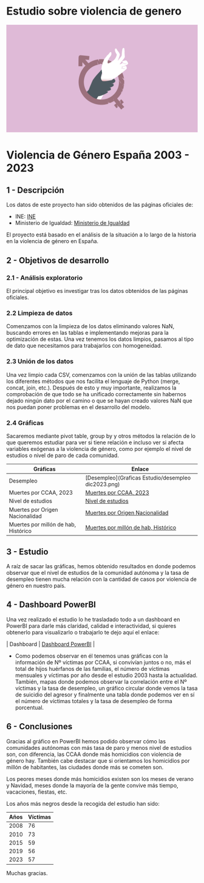 # Estudio sobre violencia de genero
![image](titulo.png)
# Violencia de Género España 2003 - 2023

## 1 - Descripción
Los datos de este proyecto han sido obtenidos de las páginas oficiales de:
- INE: [INE](https://www.ine.es/dyngs/INEbase/es/operacion.htm?c=Estadistica_C&cid=1254736176866&menu=ultiDatos&idp=1254735573206)
- Ministerio de Igualdad: [Ministerio de Igualdad](https://violenciagenero.igualdad.gob.es/)

El proyecto está basado en el análisis de la situación a lo largo de la historia en la violencia de género en España.

## 2 - Objetivos de desarrollo
### 2.1 - Análisis exploratorio
El principal objetivo es investigar tras los datos obtenidos de las páginas oficiales.
### 2.2 Limpieza de datos
Comenzamos con la limpieza de los datos eliminando valores NaN, buscando errores en las tablas e implementando mejoras para la optimización de estas. Una vez tenemos los datos limpios, pasamos al tipo de dato que necesitamos para trabajarlos con homogeneidad.
### 2.3 Unión de los datos
Una vez limpio cada CSV, comenzamos con la unión de las tablas utilizando los diferentes métodos que nos facilita el lenguaje de Python (merge, concat, join, etc.). Después de esto y muy importante, realizamos la comprobación de que todo se ha unificado correctamente sin habernos dejado ningún dato por el camino o que se hayan creado valores NaN que nos puedan poner problemas en el desarrollo del modelo.
### 2.4 Gráficas
Sacaremos mediante pivot table, group by y otros métodos la relación de lo que queremos estudiar para ver si tiene relación e incluso ver si afecta variables exógenas a la violencia de género, como por ejemplo el nivel de estudios o nivel de paro de cada comunidad.

| Gráficas | Enlace |
| ------ | ------ |
| Desempleo | [Desempleo](Graficas Estudio/desempleo dic2023.png) |
| Muertes por CCAA, 2023| [Muertes por CCAA, 2023](https://github.com/SergioPrior/Violencia-de-genero/blob/main/Graficas%20VVG/muertes%20por%20comunidad%202023.png) |
| Nivel de estudios | [Nivel de estudios](https://github.com/SergioPrior/Violencia-de-genero/blob/main/Graficas%20VVG/informe%20PISA%202022.png) |
| Muertes por Origen Nacionalidad | [Muertes por Origen Nacionalidad](https://github.com/SergioPrior/Violencia-de-genero/blob/main/Graficas%20VVG/muertes%20por%20origen%20de%20nacionalidad%202003-2023.png) |
| Muertes por millón de hab, Histórico | [Muertes por millón de hab, Histórico](https://github.com/SergioPrior/Violencia-de-genero/blob/main/Graficas%20VVG/muertes%20por%20cada%20millon%20de%20habitantes%2020%20a%C3%B1os.png) |

## 3 - Estudio
A raíz de sacar las gráficas, hemos obtenido resultados en donde podemos observar que el nivel de estudios de la comunidad autónoma y la tasa de desempleo tienen mucha relación con la cantidad de casos por violencia de género en nuestro país.

## 4 - Dashboard PowerBI
Una vez realizado el estudio lo he trasladado todo a un dashboard en PowerBI para darle más claridad, calidad e interactividad, si quieres obtenerlo para visualizarlo o trabajarlo te dejo aquí el enlace:

| Dashboard | [Dashboard PowerBI](Dashboard_VG.pbix) |

- Como podemos observar en él tenemos unas gráficas con la información de Nº víctimas por CCAA, si convivían juntos o no, más el total de hijos huérfanos de las familias, el número de víctimas mensuales y víctimas por año desde el estudio 2003 hasta la actualidad. También, mapas donde podemos observar la correlación entre el Nº víctimas y la tasa de desempleo, un gráfico circular donde vemos la tasa de suicidio del agresor y finalmente una tabla donde podemos ver en sí el número de víctimas totales y la tasa de desempleo de forma porcentual.

## 6 - Conclusiones
Gracias al gráfico en PowerBI hemos podido observar cómo las comunidades autónomas con más tasa de paro y menos nivel de estudios son, con diferencia, las CCAA donde más homicidios con violencia de género hay.
También cabe destacar que si orientamos los homicidios por millón de habitantes, las ciudades donde más se cometen son.

Los peores meses donde más homicidios existen son los meses de verano y Navidad, meses donde la mayoría de la gente convive más tiempo, vacaciones, fiestas, etc.

Los años más negros desde la recogida del estudio han sido:

| Años | Víctimas |
| ------ | ------ |
| 2008 | 76 |
| 2010 | 73 |
| 2015 | 59 |
| 2019 | 56 |
| 2023 | 57 |

Muchas gracias.
